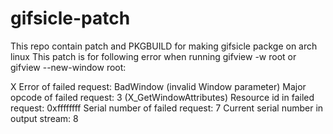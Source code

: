 gifsicle-patch
==============
This repo contain patch and PKGBUILD for making gifsicle packge on arch linux
This patch is for following error when running gifview -w root or gifview --new-window root:

  X Error of failed request:  BadWindow (invalid Window parameter)
  Major opcode of failed request:  3 (X_GetWindowAttributes)
  Resource id in failed request:  0xffffffff
  Serial number of failed request:  7
  Current serial number in output stream:  8
